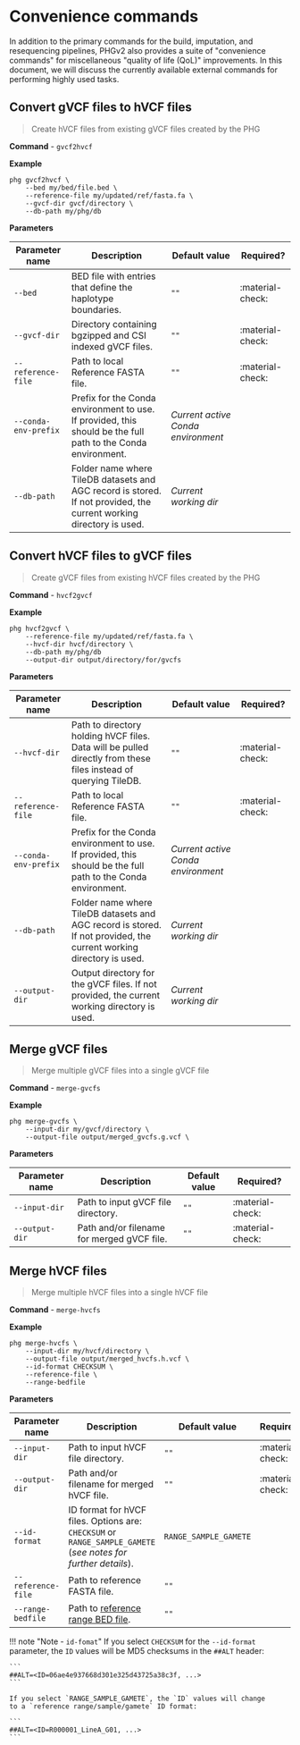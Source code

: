 # Convenience commands

In addition to the primary commands for the build, imputation, and
resequencing pipelines, PHGv2 also provides a suite of "convenience
commands" for miscellaneous "quality of life (QoL)" improvements. In 
this document, we will discuss the currently available external
commands for performing highly used tasks.


## Convert gVCF files to hVCF files

> Create hVCF files from existing gVCF files created by the PHG

**Command** - `gvcf2hvcf`

**Example**

``` shell
phg gvcf2hvcf \
    --bed my/bed/file.bed \
    --reference-file my/updated/ref/fasta.fa \
    --gvcf-dir gvcf/directory \
    --db-path my/phg/db
```

**Parameters**

| Parameter name       | Description                                                                                                         | Default value                      | Required?        |
|----------------------|---------------------------------------------------------------------------------------------------------------------|------------------------------------|------------------|
| `--bed`              | BED file with entries that define the haplotype boundaries.                                                         | `""`                               | :material-check: |
| `--gvcf-dir`         | Directory containing bgzipped and CSI indexed gVCF files.                                                           | `""`                               | :material-check: |
| `--reference-file`   | Path to local Reference FASTA file.                                                                                 | `""`                               | :material-check: |
| `--conda-env-prefix` | Prefix for the Conda environment to use. If provided, this should be the full path to the Conda environment.        | _Current active Conda environment_ |                  |
| `--db-path`          | Folder name where TileDB datasets and AGC record is stored. If not provided, the current working directory is used. | _Current working dir_              |                  |


## Convert hVCF files to gVCF files

> Create gVCF files from existing hVCF files created by the PHG

**Command** - `hvcf2gvcf`

**Example**

``` shell
phg hvcf2gvcf \
    --reference-file my/updated/ref/fasta.fa \
    --hvcf-dir hvcf/directory \
    --db-path my/phg/db
    --output-dir output/directory/for/gvcfs
```

**Parameters**

| Parameter name       | Description                                                                                                         | Default value                      | Required?        |
|----------------------|---------------------------------------------------------------------------------------------------------------------|------------------------------------|------------------|
| `--hvcf-dir`         | Path to directory holding hVCF files. Data will be pulled directly from these files instead of querying TileDB.     | `""`                               | :material-check: |
| `--reference-file`   | Path to local Reference FASTA file.                                                                                 | `""`                               | :material-check: |
| `--conda-env-prefix` | Prefix for the Conda environment to use. If provided, this should be the full path to the Conda environment.        | _Current active Conda environment_ |                  |
| `--db-path`          | Folder name where TileDB datasets and AGC record is stored. If not provided, the current working directory is used. | _Current working dir_              |                  |
| `--output-dir`       | Output directory for the gVCF files. If not provided, the current working directory is used.                        | _Current working dir_              |                  |


## Merge gVCF files

> Merge multiple gVCF files into a single gVCF file

**Command** - `merge-gvcfs`

**Example**

```shell
phg merge-gvcfs \
    --input-dir my/gvcf/directory \
    --output-file output/merged_gvcfs.g.vcf \
```

**Parameters**

| Parameter name | Description                                | Default value | Required?        |
|----------------|--------------------------------------------|---------------|------------------|
| `--input-dir`  | Path to input gVCF file directory.         | `""`          | :material-check: |
| `--output-dir` | Path and/or filename for merged gVCF file. | `""`          | :material-check: |


## Merge hVCF files

> Merge multiple hVCF files into a single hVCF file

**Command** - `merge-hvcfs`

**Example**

```shell
phg merge-hvcfs \
    --input-dir my/hvcf/directory \
    --output-file output/merged_hvcfs.h.vcf \
    --id-format CHECKSUM \
    --reference-file \
    --range-bedfile 
```

**Parameters**

| Parameter name     | Description                                                                                                   | Default value         | Required?        |
|--------------------|---------------------------------------------------------------------------------------------------------------|-----------------------|------------------|
| `--input-dir`      | Path to input hVCF file directory.                                                                            | `""`                  | :material-check: |
| `--output-dir`     | Path and/or filename for merged hVCF file.                                                                    | `""`                  | :material-check: |
| `--id-format`      | ID format for hVCF files. Options are: `CHECKSUM` or `RANGE_SAMPLE_GAMETE` (_see notes for further details_). | `RANGE_SAMPLE_GAMETE` |                  |
| `--reference-file` | Path to reference FASTA file.                                                                                 | `""`                  |                  |
| `--range-bedfile`  | Path to [reference range BED file](build_and_load.md#create-reference-ranges).                                | `""`                  |                  |

!!! note "Note - `id-fomat`"
    If you select `CHECKSUM` for the `--id-format` parameter, the `ID`
    values will be MD5 checksums in the `##ALT` header:

    ```
    ##ALT=<ID=06ae4e937668d301e325d43725a38c3f, ...>
    ```

    If you select `RANGE_SAMPLE_GAMETE`, the `ID` values will change
    to a `reference range/sample/gamete` ID format:

    ```
    ##ALT=<ID=R000001_LineA_G01, ...>
    ```
    
